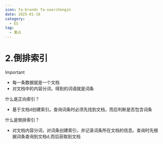 ```yaml
---
icon: fa-brands fa-searchengin
date: 2025-01-18
category:
  - ES
tag:
  - 重点
---
```

# 2.倒排索引

> [!important]
>
> - 每一条数据就是一个文档
> - 对文档中的内容分词，得到的词语就是词条
>
> 什么是正向索引？
>
> - 基于文档d创建索引。查询词条时必须先找到文档，而后判断是否包含词条
>
> 什么是倒排索引？
>
> - 对文档内容分词，对词条创建索引，并记录词条所在文档的信息。查询时先根据词条查询到文档d,而后获取到文档